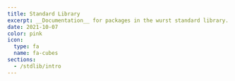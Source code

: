 ```yaml
---
title: Standard Library
excerpt: __Documentation__ for packages in the wurst standard library.
date: 2021-10-07
color: pink
icon:
  type: fa
  name: fa-cubes
sections:
  - /stdlib/intro
---
```


